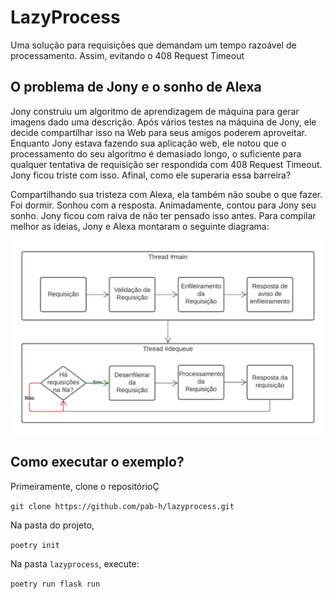 # LazyProcess

Uma solução para requisições que demandam um tempo razoável de processamento. Assim, evitando o 408 Request Timeout

## O problema de Jony e o sonho de Alexa

Jony construiu um algoritmo de aprendizagem de máquina para gerar imagens dado uma descrição. Após vários testes na máquina de Jony, ele decide compartilhar isso na Web para seus amigos poderem aproveitar. Enquanto Jony estava fazendo sua aplicação web, ele notou que o processamento do seu algoritmo é demasiado longo, o suficiente para qualquer tentativa de requisiçâo ser respondida com 408 Request Timeout. Jony ficou triste com isso. Afinal, como ele superaria essa barreira?  

Compartilhando sua tristeza com Alexa, ela também não soube o que fazer. Foi dormir. Sonhou com a resposta. Animadamente, contou para Jony seu sonho. Jony ficou com raiva de não ter pensado isso antes. Para compilar melhor as ideias, Jony e Alexa montaram o seguinte diagrama: 

![Diagrama](./assets/lazyprocess.png)

## Como executar o exemplo?

Primeiramente, clone o repositórioÇ

`git clone https://github.com/pab-h/lazyprocess.git`

Na pasta do projeto, 

`poetry init`

Na pasta `lazyprocess`, execute:

`poetry run flask run`
